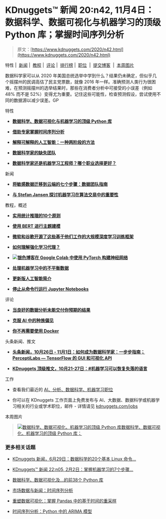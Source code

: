 # KDnuggets™ 新闻 20:n42, 11月4日：数据科学、数据可视化与机器学习的顶级 Python 库；掌握时间序列分析

> 原文：[https://www.kdnuggets.com/2020/n42.html](https://www.kdnuggets.com/2020/n42.html)

特性 |  [新闻](#News) |  [教程](#Tutorials) |  [评论](#Opinions) |  [排行榜](#Tops) |  [职位](#Jobs)  |  [提交博客](/news/submissions.html)  |  [本周图片](#Image)

数据科学家可以从 2020 年美国总统选举中学到什么？结果仍未确定，但似乎几个摇摆州的民调高估了民主党票数，就像 2016 年一样。准确预测人类行为很困难，在预测摇摆州的选举结果时，那些在消费者分析中可接受的小误差（例如 48% 而不是 52%）变得尤为重要。记住这些可能性，检查预测假设，尝试使用不同的数据源以减少误差。GP

特性

+   [**数据科学、数据可视化与机器学习的顶级 Python 库**](/2020/11/top-python-libraries-data-science-data-visualization-machine-learning.html)

+   [**借助专家掌握时间序列分析**](/2020/10/mastering-time-series-analysis-experts.html)

+   [**解释可解释的人工智能：一种两阶段的方法**](/2020/10/explaining-explainable-ai.html)

+   [**数据科学家的缺失团队**](/2020/11/missing-teams-data-scientists.html)

+   [**数据科学家还是机器学习工程师？哪个职业选择更好？**](/2020/11/greatlearning-data-scientist-machine-learning-engineer.html)

新闻

+   [**将敏感数据迁移到云端的七个步骤：数据团队指南**](/2020/10/immuta-seven-steps-migrating-sensitive-data-cloud.html)

+   [**与 Stefan Jansen 探讨机器学习在算法交易中的重要性**](/2020/10/packt-significance-machine-learning-algorithmic-trading.html)

教程，概述

+   [**实用统计推理的10个原则**](/2020/11/10-principles-practical-statistical-reasoning.html)

+   [**使用 BERT 进行主题建模**](/2020/11/topic-modeling-bert.html)

+   [**微软和谷歌开源了这些基于他们工作的大规模深度学习训练框架**](/2020/11/microsoft-google-open-sourced-frameworks-scaling-deep-learning-training.html)

+   [**如何理解强化学习代理？**](/2020/10/make-sense-reinforcement-learning-agents.html)

+   [**![银色博客](../Images/be93a73d8109371fc73008b6d813fb10.png)在 Google Colab 中使用 PyTorch 构建神经网络**](/2020/10/building-neural-networks-pytorch-google-colab.html)

+   [**处理机器学习中的不平衡数据**](/2020/10/imbalanced-data-machine-learning.html)

+   [**更新版人工智能简介**](/2020/10/introduction-ai-updated.html)

+   [**停止从命令行运行 Jupyter Notebooks**](/2020/10/stop-running-jupyter-notebooks-command-line.html)

评论

+   [**当良好的数据分析未能交付你预期的结果**](/2020/11/good-data-analyses-fail.html)

+   [**克服 AI 中的种族偏见**](/2020/10/overcoming-racial-bias-ai.html)

+   [**你不再需要使用 Docker**](/2020/10/use-docker-anymore.html)

头条新闻、推文

+   [**头条新闻，10月26日 - 11月1日：如何成为数据科学家：一步步指南；PerceptiLabs — TensorFlow 的 GUI 和可视化 API**](/2020/11/top-news-week-1025-1101.html)

+   [**KDnuggets 顶级推文，10月21-27日：#机器学习可以恢复失落的语言**](/2020/10/top-tweets-oct21-27.html)

工作

+   查看我们最近的 [AI、分析、数据科学、机器学习职位](/jobs/index.html)

+   你可以在 KDnuggets 工作页面上免费发布与 AI、大数据、数据科学或机器学习相关的行业或学术职位，邮件 - 详情请见 [kdnuggets.com/jobs](/jobs/index.html)

本周图片

> [![数据科学、数据可视化、机器学习的顶级 Python 库](../Images/efac55ca46436fcc252d98cc9ddba066.png)数据科学、数据可视化、机器学习的顶级 Python 库；](/2020/11/top-python-libraries-data-science-data-visualization-machine-learning.html)

### 更多相关话题

+   [KDnuggets 新闻，6月29日：数据科学的20个基本 Linux 命令…](https://www.kdnuggets.com/2022/n26.html)

+   [KDnuggets™ 新闻 22:n05, 2月2日：掌握机器学习的7个步骤…](https://www.kdnuggets.com/2022/n05.html)

+   [数据科学、数据可视化及…的前38个 Python 库](https://www.kdnuggets.com/2020/11/top-python-libraries-data-science-data-visualization-machine-learning.html)

+   [市场数据与新闻：时间序列分析](https://www.kdnuggets.com/2022/06/market-data-news-time-series-analysis.html)

+   [重塑数据可视化：掌握 Pandas 中的基于时间的重采样](https://www.kdnuggets.com/revamping-data-visualization-mastering-timebased-resampling-in-pandas)

+   [时间序列分析：Python 中的 ARIMA 模型](https://www.kdnuggets.com/2023/08/times-series-analysis-arima-models-python.html)
